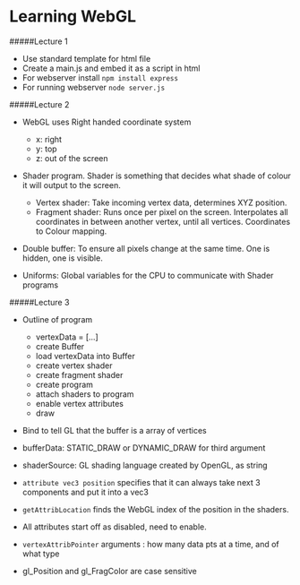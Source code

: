 # Learning WebGL

#####Lecture 1
- Use standard template for html file
- Create a main.js and embed it as a script in html
- For webserver install
```npm install express```
- For running webserver
```node server.js```

#####Lecture 2
- WebGL uses Right handed coordinate system
	- x: right
	- y: top
	- z: out of the screen

- Shader program. Shader is something that decides what shade of colour it will output to the screen. 
	- Vertex shader: Take incoming vertex data, determines XYZ position.
	- Fragment shader: Runs once per pixel on the screen. Interpolates all coordinates in between another vertex, until all vertices. Coordinates to Colour mapping.

- Double buffer: To ensure all pixels change at the same time. One is hidden, one is visible.

- Uniforms: Global variables for the CPU to communicate with Shader programs

#####Lecture 3
- Outline of program
	- vertexData = [...]
	- create Buffer
	- load vertexData into Buffer
	- create vertex shader
	- create fragment shader
	- create program
	- attach shaders to program
	- enable vertex attributes
	- draw

- Bind to tell GL that the buffer is a array of vertices
- bufferData: STATIC_DRAW or DYNAMIC_DRAW for third argument
- shaderSource: GL shading language created by OpenGL, as string
- ```attribute vec3 position``` specifies that it can always take next 3 components and put it into a vec3
- ```getAttribLocation``` finds the WebGL index of the position in the shaders.
- All attributes start off as disabled, need to enable.
- ```vertexAttribPointer``` arguments : how many data pts at a time, and of what type
- gl_Position and gl_FragColor are case sensitive